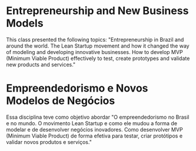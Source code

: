 # Entrepreneurship and New Business Models

This class presented the following topics: "Entrepreneurship in Brazil and around the world. The Lean Startup movement and how it changed the way of modeling and developing innovative businesses. How to develop MVP (Minimum Viable Product) effectively to test, create prototypes and validate new products and services."


#


# Empreendedorismo e Novos Modelos de Negócios

Essa disciplina teve como objetivo abordar "O empreendedorismo no Brasil e no mundo. O movimento Lean Startup e como ele mudou a forma de modelar e de desenvolver negócios inovadores. Como desenvolver MVP (Minimum Viable Product) de forma efetiva para testar, criar protótipos e validar novos produtos e serviços."
